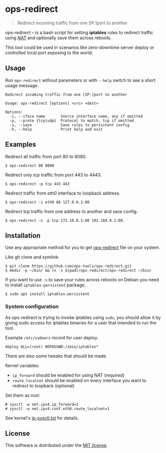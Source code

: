 # ops-redirect

> Redirect incoming traffic from one [IP:]port to another

ops-redirect – is a bash script for setting **iptables** rules to redirect traffic using [NAT](https://en.wikipedia.org/wiki/Network_address_translation) and optionally save them across reboots.

This tool could be used in scenarios like zero-downtime server deploy or controlled local port exposing to the world.

## Usage

Run `ops-redirect` without parameters or with `--help` switch to see a short usage message.

```
Redirect incoming traffic from one [IP:]port to another

Usage: ops-redirect [options] <src> <dest>

Options:
  -i, --iface name       Source interface name, any if omitted
  -p, --proto {tcp|udp}  Protocol to match, tcp if omitted
  -s, --save             Save rules to persistent config
  -h, --help             Print help and exit
```

## Examples

Redirect all traffic from port 80 to 8080.

```
$ ops-redirect 80 8080
```

Redirect only *tcp* traffic from port 443 to 4443.

```
$ ops-redirect -p tcp 443 443
```

Redirect traffic from *eth0* interface to loopback address.

```
$ ops-redirect -i eth0 80 127.0.0.1:80
```

Redirect tcp traffic from one address to another and save config.

```
$ ops-redirect -s -p tcp 172.16.0.1:80 192.168.0.1:80.
```

## Installation

Use any appropriate method for you to get [ops-redirect](ops-redirect) file on your system.

Like git clone and symlink:

```
$ git clone https://github.com/ops-tools/ops-redirect.git
$ mkdir -p ~/bin/ && ln -s $(pwd)/ops-redirect/ops-redirect ~/bin/
```

If you want to use `-s` to save your rules across reboots on Debian you need to install `iptables-persistent` package.

```
$ sudo apt install iptables-persistent
```

### System configuration

As ops-redirect is trying to invoke iptables using `sudo`, you should allow it by giving sudo access for iptables binaries for a user that intended to run the tool.

Example `/etc/sudoers` record for user *deploy*.

```
deploy ALL=(root) NOPASSWD:/sbin/iptables*
```

There are also some tweaks that should be made.

Kernel variables:

   * `ip_forward` should be enabled for using NAT (required)
   * `route_localnet` should be enabled on every interface you want to redirect to loopback (optional)

Set them as root:

```
# sysctl -w net.ipv4.ip_forward=1
# sysctl -w net.ipv4.conf.eth0.route_localnet=1
```

See kernel's [ip-sysctl.txt](https://www.kernel.org/doc/Documentation/networking/ip-sysctl.txt) for details.

## License

This software is distributed under the [MIT license](LICENSE).
